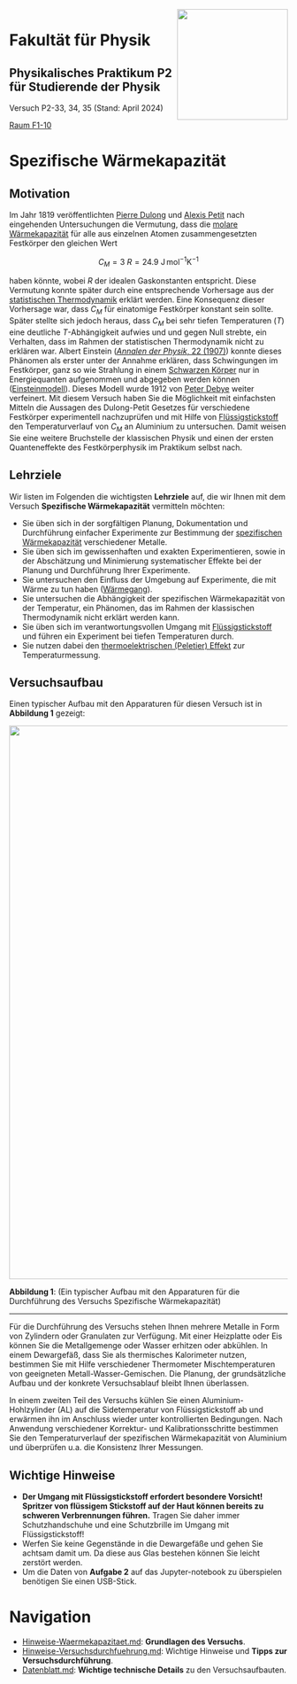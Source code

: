 <img src="/home/rwolf/Data/Vorlesungen/2024/students/figures/Logo_KIT.svg" width="200" style="float:right;" />

# Fakultät für Physik

## Physikalisches Praktikum P2 für Studierende der Physik

Versuch P2-33, 34, 35 (Stand: April 2024)

[Raum F1-10](https://labs.physik.kit.edu/img/Praktikum/Lageplan_P2.png)



# Spezifische Wärmekapazität

## Motivation

Im Jahr 1819 veröffentlichten [Pierre Dulong](https://de.wikipedia.org/wiki/Pierre_Louis_Dulong) und [Alexis Petit](https://de.wikipedia.org/wiki/Alexis_Th%C3%A9r%C3%A8se_Petit) nach eingehenden Untersuchungen die Vermutung, dass die [molare Wärmekapazität](https://de.wikipedia.org/wiki/Molare_W%C3%A4rmekapazit%C3%A4t) für alle aus einzelnen Atomen zusammengesetzten Festkörper den gleichen Wert 

$$
\begin{equation*}
C_{M} = 3\ R=24.9\ \mathrm{J\,mol^{-1}K^{-1}}
\end{equation*}
$$

haben könnte, wobei $R$ der idealen Gaskonstanten entspricht. Diese Vermutung konnte später durch eine entsprechende Vorhersage aus der [statistischen Thermodynamik](https://de.wikipedia.org/wiki/Statistische_Thermodynamik) erklärt werden. Eine Konsequenz dieser Vorhersage war, dass $C_{M}$ für einatomige Festkörper konstant sein sollte. Später stellte sich jedoch heraus, dass $C_{M}$ bei sehr tiefen Temperaturen ($T$) eine deutliche $T$-Abhängigkeit aufwies und und gegen Null strebte, ein Verhalten, dass im Rahmen der statistischen Thermodynamik nicht zu erklären war. Albert Einstein ([*Annalen der Physik*, 22 (1907)](http://echo.mpiwg-berlin.mpg.de/MPIWG:7BQGFZHC)) konnte dieses Phänomen als erster unter der Annahme erklären, dass Schwingungen im Festkörper, ganz so wie Strahlung in einem [Schwarzen Körper](https://de.wikipedia.org/wiki/Schwarzer_K%C3%B6rper) nur in Energiequanten aufgenommen und abgegeben werden können ([Einsteinmodell](https://de.wikipedia.org/wiki/Einsteinmodell)). Dieses Modell wurde 1912 von [Peter Debye](https://de.wikipedia.org/wiki/Debye-Modell) weiter verfeinert. Mit diesem Versuch haben Sie die Möglichkeit mit einfachsten Mitteln die Aussagen des Dulong-Petit Gesetzes für verschiedene Festkörper experimentell nachzuprüfen und mit Hilfe von [Flüssigstickstoff](https://de.wikipedia.org/wiki/Fl%C3%BCssigstickstoff) den Temperaturverlauf von $C_{M}$ an Aluminium zu untersuchen. Damit weisen Sie eine weitere Bruchstelle der klassischen Physik und einen der ersten Quanteneffekte des Festkörperphysik im Praktikum selbst nach. 

## Lehrziele

Wir listen im Folgenden die wichtigsten **Lehrziele** auf, die wir Ihnen mit dem Versuch **Spezifische Wärmekapazität** vermitteln möchten: 

- Sie üben sich in der sorgfältigen Planung, Dokumentation und Durchführung einfacher Experimente zur Bestimmung der [spezifischen Wärmekapazität](https://de.wikipedia.org/wiki/Spezifische_W%C3%A4rmekapazit%C3%A4t) verschiedener Metalle.
- Sie üben sich im gewissenhaften und exakten Experimentieren, sowie in der Abschätzung und Minimierung systematischer Effekte bei der Planung und Durchführung Ihrer Experimente.
- Sie untersuchen den Einfluss der Umgebung auf Experimente, die mit Wärme zu tun haben ([Wärmegang](https://de.wikipedia.org/wiki/W%C3%A4rme%C3%BCbergangskoeffizient)).
- Sie untersuchen die Abhängigkeit der spezifischen Wärmekapazität von der Temperatur, ein Phänomen, das im Rahmen der klassischen Thermodynamik nicht erklärt werden kann. 
- Sie üben sich im verantwortungsvollen Umgang mit [Flüssigstickstoff](https://de.wikipedia.org/wiki/Fl%C3%BCssigstickstoff) und führen ein Experiment bei tiefen Temperaturen durch. 
- Sie nutzen dabei den [thermoelektrischen (Peletier) Effekt](https://de.wikipedia.org/wiki/Thermoelektrizit%C3%A4t) zur Temperaturmessung.  

## Versuchsaufbau

Einen typischer Aufbau mit den Apparaturen für diesen Versuch ist in **Abbildung 1** gezeigt:

<img src="/home/rwolf/Data/Vorlesungen/2024/students/Spezifische_Waermekapazitaet/figures/Waermekapazitaet.png" width="1000" style="zoom:100%;" />

**Abbildung 1**: (Ein typischer Aufbau mit den Apparaturen für die Durchführung des Versuchs Spezifische Wärmekapazität)

---

Für die Durchführung des Versuchs stehen Ihnen mehrere Metalle in Form von Zylindern oder Granulaten zur Verfügung. Mit einer Heizplatte oder Eis können Sie die Metallgemenge oder Wasser erhitzen oder abkühlen. In einem Dewargefäß, dass Sie als thermisches Kalorimeter nutzen, bestimmen Sie mit Hilfe verschiedener Thermometer Mischtemperaturen von geeigneten Metall-Wasser-Gemischen. Die Planung, der grundsätzliche Aufbau und der konkrete Versuchsablauf bleibt Ihnen überlassen. 

In einem zweiten Teil des Versuchs kühlen Sie einen Aluminium-Hohlzylinder (AL) auf die Sidetemperatur von Flüssigstickstoff ab und erwärmen ihn im Anschluss wieder unter kontrollierten Bedingungen. Nach Anwendung verschiedener Korrektur- und Kalibrationsschritte bestimmen Sie den Temperaturverlauf der spezifischen Wärmekapazität von Aluminium und überprüfen u.a. die Konsistenz Ihrer  Messungen.  

## Wichtige Hinweise

- **Der Umgang mit Flüssigstickstoff erfordert besondere Vorsicht! Spritzer von flüssigem Stickstoff auf der Haut können bereits zu schweren Verbrennungen führen.** Tragen Sie daher immer Schutzhandschuhe und eine Schutzbrille im Umgang mit Flüssigstickstoff!
- Werfen Sie keine Gegenstände in die Dewargefäße und gehen Sie achtsam damit um. Da diese aus Glas bestehen können Sie leicht zerstört werden.
- Um die Daten von **Aufgabe 2** auf das Jupyter-notebook zu überspielen benötigen Sie einen USB-Stick. 

# Navigation

- [Hinweise-Waermekapazitaet.md](https://gitlab.kit.edu/kit/etp-lehre/p2-praktikum/students/-/blob/main/Spezifische_Waermekapazitaet/doc/Hinweise-Waermekapazitaet.md): **Grundlagen des Versuchs**.
- [Hinweise-Versuchsdurchfuehrung.md](https://gitlab.kit.edu/kit/etp-lehre/p2-praktikum/students/-/blob/main/Spezifische_Waermekapazitaet/doc/Hinweise-Versuchsdurchfuehrung.md): Wichtige Hinweise und **Tipps zur Versuchsdurchführung**.
- [Datenblatt.md](https://gitlab.kit.edu/kit/etp-lehre/p2-praktikum/students/-/blob/main/Spezifische_Waermekapazitaet/Datenblatt.md): **Wichtige technische Details** zu den Versuchsaufbauten.
